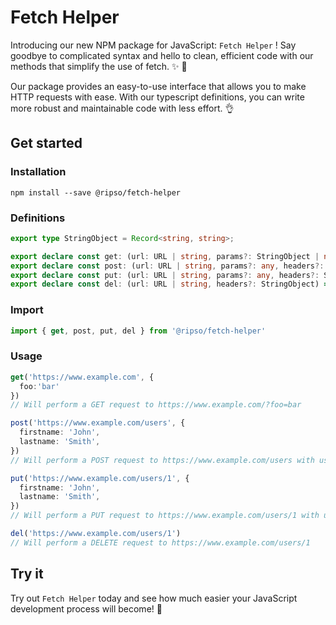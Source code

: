 # Fetch Helper

Introducing our new NPM package for JavaScript: `Fetch Helper` ! Say goodbye to complicated syntax and hello to clean, efficient code with our methods that simplify the use of fetch. ✨ 🙏

Our package provides an easy-to-use interface that allows you to make HTTP requests with ease. With our typescript definitions, you can write more robust and maintainable code with less effort. 👌

## Get started

### Installation

```
npm install --save @ripso/fetch-helper
```

### Definitions

```ts
export type StringObject = Record<string, string>;

export declare const get: (url: URL | string, params?: StringObject | null, headers?: StringObject) => Promise<Response>;
export declare const post: (url: URL | string, params?: any, headers?: StringObject) => Promise<Response>;
export declare const put: (url: URL | string, params?: any, headers?: StringObject) => Promise<Response>;
export declare const del: (url: URL | string, headers?: StringObject) => Promise<Response>;


```

### Import

```ts
import { get, post, put, del } from '@ripso/fetch-helper'
```

### Usage

```ts
get('https://www.example.com', {
  foo:'bar'
})
// Will perform a GET request to https://www.example.com/?foo=bar

post('https://www.example.com/users', {
  firstname: 'John',
  lastname: 'Smith',
})
// Will perform a POST request to https://www.example.com/users with users parameters

put('https://www.example.com/users/1', {
  firstname: 'John',
  lastname: 'Smith',
})
// Will perform a PUT request to https://www.example.com/users/1 with users parameters

del('https://www.example.com/users/1')
// Will perform a DELETE request to https://www.example.com/users/1
```

## Try it

Try out `Fetch Helper` today and see how much easier your JavaScript development process will become! 🚀
